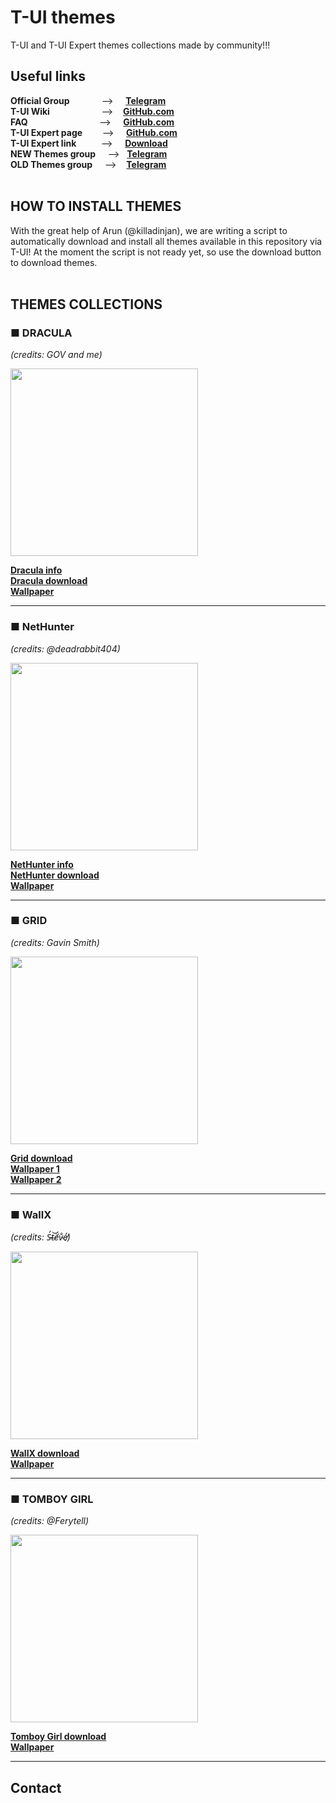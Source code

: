 # T-UI themes
T-UI and T-UI Expert themes collections made by community!!!

## Useful links
**Official Group**&nbsp;&nbsp;&nbsp;&nbsp;&nbsp;&nbsp;&nbsp;&nbsp;&nbsp;&nbsp;&nbsp;&nbsp;&nbsp;-->&nbsp;&nbsp;&nbsp;&nbsp;&nbsp;**[Telegram](https://t.me/tuilauncher)**<br>
**T-UI Wiki**&nbsp;&nbsp;&nbsp;&nbsp;&nbsp;&nbsp;&nbsp;&nbsp;&nbsp;&nbsp;&nbsp;&nbsp;&nbsp;&nbsp;&nbsp;&nbsp;&nbsp;&nbsp;&nbsp;&nbsp;&nbsp;-->&nbsp;&nbsp;&nbsp;&nbsp;**[GitHub.com](https://github.com/Andre1299/TUI-ConsoleLauncher/wiki)**<br>
**FAQ**&nbsp;&nbsp;&nbsp;&nbsp;&nbsp;&nbsp;&nbsp;&nbsp;&nbsp;&nbsp;&nbsp;&nbsp;&nbsp;&nbsp;&nbsp;&nbsp;&nbsp;&nbsp;&nbsp;&nbsp;&nbsp;&nbsp;&nbsp;&nbsp;&nbsp;&nbsp;&nbsp;&nbsp;&nbsp;-->&nbsp;&nbsp;&nbsp;&nbsp;&nbsp;**[GitHub.com](https://github.com/Andre1299/TUI-ConsoleLauncher/wiki/FAQ)**<br>
**T-UI Expert page**&nbsp;&nbsp;&nbsp;&nbsp;&nbsp;&nbsp;&nbsp;&nbsp;-->&nbsp;&nbsp;&nbsp;&nbsp;&nbsp;**[GitHub.com](https://github.com/v1nc/T-UI-Expert)**<br>
**T-UI Expert link**&nbsp;&nbsp;&nbsp;&nbsp;&nbsp;&nbsp;&nbsp;&nbsp;&nbsp;&nbsp;-->&nbsp;&nbsp;&nbsp;&nbsp;&nbsp;**[Download](https://github.com/v1nc/T-UI-Expert/releases/download/v0.4.4e/de.reckendrees.systems.tui.expert_fdroid_v.0.4.4e.apk)**<br>
**NEW Themes group**&nbsp;&nbsp;&nbsp;&nbsp;&nbsp;-->&nbsp;&nbsp;&nbsp;**[Telegram](https://t.me/t_ui_themes_v2)**<br>
**OLD Themes group**&nbsp;&nbsp;&nbsp;&nbsp;&nbsp;-->&nbsp;&nbsp;&nbsp;&nbsp;**[Telegram](https://t.me/T_uiThemes)**<br>
<br>

## HOW TO INSTALL THEMES

With the great help of Arun (@killadinjan), we are writing a script to automatically download and install all themes available in this repository via T-UI!
At the moment the script is not ready yet, so use the download button to download themes.
<br>
<br>
## THEMES COLLECTIONS



### ■ DRACULA<br>
*(credits: GOV and me)*

<img src="https://github.com/M4dGun/t-ui_themes/blob/main/Dracula_theme/Screenshot_DRACULA_1.jpg" data-canonical-src="https://github.com/M4dGun/t-ui_themes/blob/main/Dracula_theme/Screenshot_DRACULA_1.jpg" width="300" />

**[Dracula info](https://github.com/M4dGun/t-ui_themes/blob/main/Dracula_theme/README.md)**<br>
**[Dracula download](https://github.com/M4dGun/t-ui_themes/raw/main/Dracula_theme/DRACULA_THEME_2022.zip)**<br>
**[Wallpaper](https://github.com/M4dGun/t-ui_themes/raw/main/Dracula_theme/Dracula_wallpaper.png)**<br>
____________________________

### ■ NetHunter<br>
*(credits: @deadrabbit404)*

<img src="https://github.com/M4dGun/t-ui_themes/blob/main/NetHunter/photo_2022-03-07_00-39-00.jpg" data-canonical-src="https://github.com/M4dGun/t-ui_themes/blob/main/NetHunter/photo_2022-03-07_00-39-00.jpg" width="300" />

**[NetHunter info](https://github.com/M4dGun/t-ui_themes/blob/main/NetHunter/README.md)**<br>
**[NetHunter download](https://github.com/M4dGun/t-ui_themes/raw/main/NetHunter/NetHunter.zip)**<br>
**[Wallpaper](https://github.com/M4dGun/t-ui_themes/raw/main/NetHunter/NetHunter_wallpaper.jpg)**<br>


____________________________

### ■ GRID<br>
*(credits: Gavin Smith)*

<img src="https://github.com/M4dGun/t-ui_themes/blob/main/Grid_theme/screenshot_GRID.jpg" data-canonical-src="https://github.com/M4dGun/t-ui_themes/blob/main/Grid_theme/screenshot_GRID.jpg" width="300" />

**[Grid download](https://github.com/M4dGun/t-ui_themes/raw/main/Grid_theme/t-ui_grid.zip)**<br>
**[Wallpaper 1](https://github.com/M4dGun/t-ui_themes/raw/main/Grid_theme/Grid_wallpaper_1.jpg)**<br>
**[Wallpaper 2](https://github.com/M4dGun/t-ui_themes/raw/main/Grid_theme/Grid_wallpaper_2.jpg)**<br>
____________________________

### ■ WallX<br>
*(credits: S̵̓t̴͝ë̸́v̴̐e̸̒)*

<img src="https://github.com/M4dGun/t-ui_themes/blob/main/WallX_theme/screenshot_WallX.jpg" data-canonical-src="https://github.com/M4dGun/t-ui_themes/blob/main/WallX_theme/screenshot_WallX.jpg" width="300" />

**[WallX download](https://github.com/M4dGun/t-ui_themes/raw/main/WallX_theme/t-ui_WallX.zip)**<br>
**[Wallpaper](https://github.com/M4dGun/t-ui_themes/raw/main/WallX_theme/WallX_Wallpaper_1440x2560.jpeg)**<br>
____________________________

### ■ TOMBOY GIRL<br>
*(credits: @Ferytell)*

<img src="https://github.com/M4dGun/t-ui_themes/blob/main/Tomboy.girl_theme/screenshot_tomboy_girl.jpg" data-canonical-src="https://github.com/M4dGun/t-ui_themes/blob/main/Tomboy.girl_theme/screenshot_tomboy_girl.jpg" width="300" />

**[Tomboy Girl download](https://github.com/M4dGun/t-ui_themes/raw/main/Tomboy.girl_theme/tomboy.zip)**<br>
**[Wallpaper](https://github.com/M4dGun/t-ui_themes/raw/main/Tomboy.girl_theme/Tomboy.girl_wallpaper.jpg)**<br>
____________________________


## Contact



